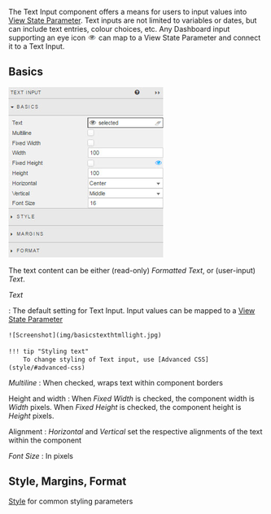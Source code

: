The Text Input component offers a means for users to input values into [View State Parameter](introduction/#view-state-parameters). Text inputs are not limited to variables or dates, but can include text entries, colour choices, etc. Any Dashboard input supporting an eye icon ![Screenshot](img/eyeiconhtmllight2.jpg) can map to a View State Parameter and connect it to a Text Input.

## Basics

![Screenshot](img/textinput.jpg)

The text content can be either (read-only) _Formatted Text_, or (user-input) _Text_. 


_Text_

: The default setting for Text Input. Input values can be mapped to a [View State Parameter](introduction/#view-state-parameters)
 
    ![Screenshot](img/basicstexthtmllight.jpg)

    !!! tip "Styling text"
        To change styling of Text input, use [Advanced CSS](style/#advanced-css)


_Multiline_
: When checked, wraps text within component borders

Height and width
: When _Fixed Width_ is checked, the component width is _Width_ pixels. When _Fixed Height_ is checked, the component height is _Height_ pixels. 


Alignment
: _Horizontal_ and _Vertical_ set the respective alignments of the text within the component

_Font Size_
: In pixels


## Style, Margins, Format

<i class="fa fa-hand-o-right"></i> [Style](style) for common styling parameters
